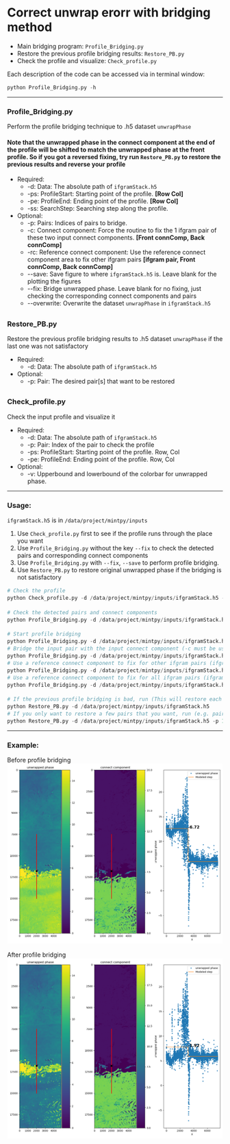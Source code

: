 # Correct unwrap erorr with bridging method

* Main bridging program: `Profile_Bridging.py`
* Restore the previous profile bridging results: `Restore_PB.py`
* Check the profile and visualize: `Check_profile.py`

Each description of the code can be accessed via in terminal window:
```python
python Profile_Bridging.py -h
```

---
### Profile_Bridging.py
Perform the profile bridging technique to .h5 dataset `unwrapPhase`  
#### Note that the unwrapped phase in the connect component at the end of the profile will be shifted to match the unwrapped phase at the front profile. So if you got a reversed fixing, try run `Restore_PB.py` to restore the previous results and reverse your profile
* Required:
  * -d: Data: The absolute path of `ifgramStack.h5`
  * -ps: ProfileStart: Starting point of the profile. **[Row Col]**
  * -pe: ProfileEnd: Ending point of the profile. **[Row Col]**
  * -ss: SearchStep: Searching step along the profile. 
* Optional:
  * -p: Pairs: Indices of pairs to bridge.
  * -c: Connect component: Force the routine to fix the 1 ifgram pair of these two input connect components. **[Front connComp, Back connComp]**
  * -rc: Reference connect component: Use the reference connect component area to fix other ifgram pairs **[ifgram pair, Front connComp, Back connComp]**
  * --save: Save figure to where `ifgramStack.h5` is. Leave blank for the plotting the figures
  * --fix: Bridge unwrapped phase. Leave blank for no fixing, just checking the corresponding connect components and pairs
  * --overwrite: Overwrite the dataset `unwrapPhase` in `ifgramStack.h5`
   
##
### Restore_PB.py
Restore the previous profile bridging results to .h5 dataset `unwrapPhase` if the last one was not satisfactory
* Required:
  * -d: Data: The absolute path of `ifgramStack.h5`
* Optional:
  * -p: Pair: The desired pair[s] that want to be restored
##
### Check_profile.py
Check the input profile and visualize it
* Required:
  * -d: Data: The absolute path of `ifgramStack.h5`
  * -p: Pair: Index of the pair to check the profile
  * -ps: ProfileStart: Starting point of the profile. Row, Col
  * -pe: ProfileEnd: Ending point of the profile. Row, Col
* Optional:
  * -v: Upperbound and lowerbound of the colorbar for unwrapped phase.

---
### Usage:
`ifgramStack.h5` is in `/data/project/mintpy/inputs`  

1. Use `Check_profile.py` first to see if the profile runs through the place you want
2. Use `Profile_Bridging.py` without the key `--fix` to check the detected pairs and corresponding connect components
3. Use `Profile_Bridging.py` with `--fix`, `--save` to perform profile bridging.
4. Use `Restore_PB.py` to restore original unwrapped phase if the bridging is not satisfactory
```python
# Check the profile
python Check_profile.py -d /data/project/mintpy/inputs/ifgramStack.h5 -p 1 -ps 2000 2000 -pe 5000 2000

# Check the detected pairs and connect components
python Profile_Bridging.py -d /data/project/mintpy/inputs/ifgramStack.h5 -ps 2000 2000 -pe 5000 2000 -ss 100

# Start profile bridging 
python Profile_Bridging.py -d /data/project/mintpy/inputs/ifgramStack.h5 -ps 2000 2000 -pe 5000 2000 -ss 100 --fix --save
# Bridge the input pair with the input connect component (-c must be used with 1 and only 1 -p) 
python Profile_Bridging.py -d /data/project/mintpy/inputs/ifgramStack.h5 -ps 2000 2000 -pe 5000 2000 -ss 100 -p 1 -c 2 12 --fix --save
# Use a reference connect component to fix for other ifgram pairs (ifgram pair 37 with connect component 6 1 are the reference)
python Profile_Bridging.py -d /data/project/mintpy/inputs/ifgramStack.h5 -ps 2000 2000 -pe 5000 2000 -ss 100 -p 1 2 8 15 -rc 37 6 1 --fix --save
# Use a reference connect component to fix for all ifgram pairs (ifgram pair 37 with connect component 6 1 are the reference)
python Profile_Bridging.py -d /data/project/mintpy/inputs/ifgramStack.h5 -ps 2000 2000 -pe 5000 2000 -ss 100 -rc 37 6 1 --fix --save

# If the previous profile bridging is bad, run (This will restore each and every pair):
python Restore_PB.py -d /data/project/mintpy/inputs/ifgramStack.h5
# If you only want to restore a few pairs that you want, run (e.g. pair 1 5 8 12):
python Restore_PB.py -d /data/project/mintpy/inputs/ifgramStack.h5 -p 1 5 8 12

```
---
### Example:
Before profile bridging  
![Before correction](https://github.com/LiChiehLin/MintPy_gadgets/blob/1bc0f8d03b564b8adca68319dc398f9ff2d18270/Figures/Unwrap_Error.png)


After profile bridging
![After correction](https://github.com/LiChiehLin/MintPy_gadgets/blob/1bc0f8d03b564b8adca68319dc398f9ff2d18270/Figures/Unwrap_Error_Profile_Bridged.png)
